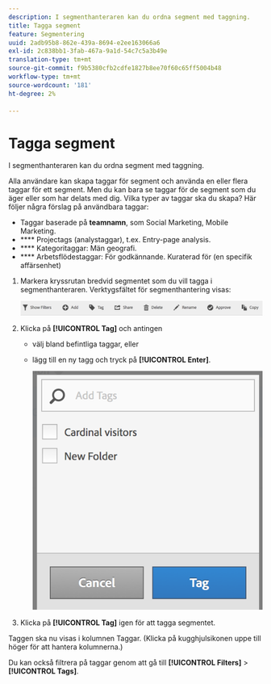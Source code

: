 ```yaml
---
description: I segmenthanteraren kan du ordna segment med taggning.
title: Tagga segment
feature: Segmentering
uuid: 2adb95b8-862e-439a-8694-e2ee163066a6
exl-id: 2c838bb1-3fab-467a-9a1d-54c7c5a3b49e
translation-type: tm+mt
source-git-commit: f9b5380cfb2cdfe1827b8ee70f60c65ff5004b48
workflow-type: tm+mt
source-wordcount: '181'
ht-degree: 2%

---
```


# Tagga segment

I segmenthanteraren kan du ordna segment med taggning.

Alla användare kan skapa taggar för segment och använda en eller flera taggar för ett segment. Men du kan bara se taggar för de segment som du äger eller som har delats med dig. Vilka typer av taggar ska du skapa? Här följer några förslag på användbara taggar:

* Taggar baserade på **teamnamn**, som Social Marketing, Mobile Marketing.
* **** Projectags (analystaggar), t.ex. Entry-page analysis.
* **** Kategoritaggar: Män geografi.
* **** Arbetsflödestaggar: För godkännande. Kuraterad för (en specifik affärsenhet)

1. Markera kryssrutan bredvid segmentet som du vill tagga i segmenthanteraren. Verktygsfältet för segmenthantering visas:

   ![](assets/segment_mgmt_toolbar.png)

1. Klicka på **[!UICONTROL Tag]** och antingen

   * välj bland befintliga taggar, eller
   * lägg till en ny tagg och tryck på **[!UICONTROL Enter]**.

      ![](assets/tagging_ui.png)

1. Klicka på **[!UICONTROL Tag]** igen för att tagga segmentet.

Taggen ska nu visas i kolumnen Taggar. (Klicka på kugghjulsikonen uppe till höger för att hantera kolumnerna.)

Du kan också filtrera på taggar genom att gå till **[!UICONTROL Filters]** > **[!UICONTROL Tags]**.
